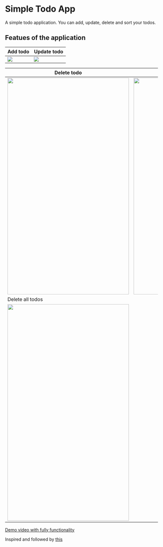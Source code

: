 # Simple Todo App
A simple todo application. You can add, update, delete and sort your todos.  

## Featues of the application
Add todo | Update todo
-------- | -----------
<img src="https://user-images.githubusercontent.com/56734609/113989284-b9bb9b00-9869-11eb-885f-ba64b726e4aa.gif" /> | <img src="https://user-images.githubusercontent.com/56734609/113989332-c3dd9980-9869-11eb-8875-d6dcd79e8543.gif" />

Delete todo | Sort todos
-------- | -----------
<img src="https://user-images.githubusercontent.com/56734609/113989372-cf30c500-9869-11eb-8b20-3c702f735039.gif" width="400" height="711"/> | <img src="https://user-images.githubusercontent.com/56734609/113989410-d9eb5a00-9869-11eb-9e21-c1416471023b.gif" width="400" height="711"/>
Delete all todos | 
<img src="https://user-images.githubusercontent.com/56734609/113989437-e079d180-9869-11eb-8b88-487b1e4a09aa.gif" width="400" height="711"/> | 

[Demo video with fully functionality](https://youtu.be/nVhWq9Veafw "On Youtube")

Inspired and followed by [this](https://www.youtube.com/watch?v=b21fiIyOW4A)
